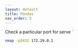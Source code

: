 ```yaml
---
layout: default
title: Pandas
nav_order: 3
---
```


Check a particular port for serve `
```bash
nmap -p5432 172.29.0.1
```
